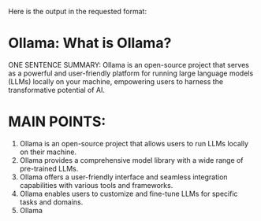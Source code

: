 Here is the output in the requested format:

# Ollama: What is Ollama?

ONE SENTENCE SUMMARY:
Ollama is an open-source project that serves as a powerful and user-friendly platform for running large language models (LLMs) locally on your machine, empowering users to harness the transformative potential of AI.

# MAIN POINTS:

1. Ollama is an open-source project that allows users to run LLMs locally on their machine.
2. Ollama provides a comprehensive model library with a wide range of pre-trained LLMs.
3. Ollama offers a user-friendly interface and seamless integration capabilities with various tools and frameworks.
4. Ollama enables users to customize and fine-tune LLMs for specific tasks and domains.
5. Ollama
